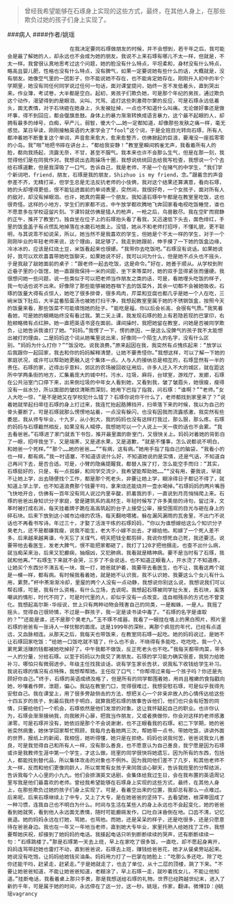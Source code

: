 > 曾经我希望能够在石琢身上实现的这些方式，最终，在其他人身上，在那些欺负过她的孩子们身上实现了。

###病人
####作者/姚瑶

						在我决定要同石琢做朋友的时候，并不会想到，若干年之后，我可能会是最了解她的人，却永远也不会成为她的朋友。我说不上来石琢有哪儿不太一样，但就是，不太一样。我曾很认真地思考过这个问题，她的脸没有什么特点，平坦柔和，身材没有什么特点，略高且婴儿肥，性格也没有什么特点，没有脾气，如果一定要说她有些什么的话，大概就是，没有朋友。她像空气里的一团影子，你不能说她不存在，也不能肯定她存在。刚刚升入初中的半个学期里，她没有同任何同学说过任何一句话，面对课堂提问，始终一言不发低着头，直到哭出来。作业簿，考试卷，大半都是空白。起初，男孩子们欺负她，可是那个年纪的男孩，通过欺负这个动作，渴望得到的是眼泪、尖叫、咒骂、追打这些刺激荷尔蒙的反应，可是石琢永远低着头，面无表情，对于石块砸在她身上，头发被扯掉，一点也不知道什么叫痛。无论做好事还是做坏事，得不到回应，都会偃旗息鼓。身体上的暴力渐渐转换成语言暴力，这个最不起眼的人，却拥有最多的绰号，白痴，早产儿，弱智，傻大个……她一定都知道，却像那些发肤之痛一样，毫无感觉。某日早读，刚刚接触英语的大家学会了“fool”这个词，于是全班目光转向石琢，所有人都冲着她不断重复这个单词，声音愈来愈大，愈来愈整齐，仿佛掀起的巨浪，要淹没一座孤零零的小岛。我“啪”地把书摔在讲台上，“都给我安静！”教室里瞬间鸦雀无声，我看着所有人的脸，都向我扬起，流露无奈，不甘，甚至不服气。我本来也许不会那么生气，但是在那一刻，我觉得他们是在同我作对。我想说出去跑操场十圈，我想说统统回去给我写检查，我想说一个个去给石琢道歉，但是我深吸了一口气，告诉自己，我是老师，不是一个在赌气的中学生，“我们学个新词吧，friend，朋友，石琢是我的朋友，Shizhuo is my friend，念。”跟着念的声音参差不齐，无精打采，但学生总是无法反抗老师的小伎俩，我对这个结果还算满意，看向石琢，她的头却埋得更低，恨不能钻进面前的单词表里，突然间，我很好奇，一个女孩子，面对所有人的敌对，却没有掉眼泪。也许，她真的需要一个朋友。我知道石琢中午都是在教室里吃饭，这也很奇怪。这样的小地方，学生们的家都不远，中午放学都欢腾地飞奔回家看电视吃饭睡觉，谁也不愿意多在学校逗留片刻。下课铃就仿佛是猎人的枪声，一枪之后，鸟兽散尽。我在空旷而寂静的正午，推开了教室门，独自坐在位子上的石琢抬头看了看我，又迅速低下头去，面色绯红，手里的饭盒盖子有点慌乱地掉落在水磨石地面上。没错，她从不和老师打招呼，不懂礼貌，更不聪明，与其说乖不如说呆，所以，她当然不是我喜欢的学生，但她是个不太一样的学生，对于一个刚刚毕业的年轻老师来说，这个理由，就足够了。我走到她跟前，伸手摸了一下她的饭盒边缘，冷冰冰的，应该是红烧土豆，米饭看起来也很硬。“我带你去吃饭吧。”石琢没有说话。如果她说好，我可以欢欢喜喜带她吃饭聊天，如果她说不好，我可以问为什么，但是她不点头也不摇头，于是我敲了敲她面前的桌子：“跟老师一起去吃饭，这是命令。”好在，她善于顺从。从学校到附近巷子里的小饭馆，她一直跟我保持一米的间距，坐下来等菜时，她的双手显得紧张而僵硬。我很想问她一些问题，说一些类似于可以把老师当作朋友之类的话，可是，看她埋头吃饭的样子，我一句话也说不出来。好像除了那些能够被她吞咽下去的饭菜外，其余一切都不会被她吸收。石琢的饭量大得有点惊人，她吃了很多排骨，很多鸡肉，芹菜和豆腐也都几乎是她一个人在吃，三碗米饭下肚后，大半盆番茄蛋汤也被她打扫干净，我想起教室里属于她的不锈钢饭盒，按照今天的饭量来看，那些饭菜不可能填饱她的肚子。“能吃是福，你以后会长高，会很有气质。”我笑着看她，可是她的眼睛始终没有看过我。第二天上课，我发现石琢的脸上有若隐若现的巴掌印，右脸颊略微有点红肿。她一直把英语书竖在面前。课间操时，我把她留在教室，问她是否被同学欺负，让她告诉我谁打了她。“妈妈。”我愣了一下，愣的原因，一是这么没脾气的孩子我不太能想出被打的理由，二是妈妈这个词从她嘴里说出来，好像同一个陌生人的名字，没有什么区别。“妈妈为什么打你？”“饭没吃。说我浪费。”原来起因在我，我突然有点愧疚起来：“放学以后我跟你一起回家，我去和你的妈妈解释清楚，让她不要责怪你。”我想这样，可以了解一下她的家庭状况，或许可以帮助她更融入这个集体一点。人与人的接纳总是相互的，石琢显然有一半的责任。石琢的家，近得出乎意料，郊区的农场被回收征用后，许多人迁入不大的城区，就在距这所中学两条街的地方，汇集着庞大的城中村。污水，垃圾，麻将，台球室，游戏厅，发廊，石琢在公共浴室门口停下来，出来倒垃圾的中年女人看到她，又看到我，皱了皱眉头，她很瘦，瘦得没有一丝水分，所以面部的皱纹清晰而深刻，她用下巴指了指我，问石琢：“谁啊？”“老师。”女人大吃一惊，“是不是她又在学校犯什么错了？石琢你说你干什么了，老师都找到家里来了？”说着她就举起扫帚往石琢的身上打过来，我连忙抬起胳膊挡开，扫帚落下来的时候，我以为自己的骨头要断了。可是石琢就那么愣愣地站着，一点没有躲闪，也没有因我而流露感激，我突然有些委屈，我从师专毕业，十九岁，从小到大，我的妈妈也没有这样打我过，那么狠，那么疼。石琢的妈妈与石琢截然相反，如果没有人喊停，我想她可以一个人说上一天一夜的话也不会累。“我去看爸爸。”石琢进了家门就丢下书包，推开最里面的卧室门，又很快关上。妈妈对着她的背影白了一眼，招呼我坐下，又是端茶，又是递水果，又是道歉，“就是不懂事，怎么说都说不明白，和她爸一个死样。”“那个……她的爸爸……”“有病，这有病。”她用手指了指自己的脑袋，“我看小的也一样，都有病。”我一时语塞，不知道该说什么好，不知道她说的是实情，还是气话，不知道自己再问下去，是否合适。可是，小臂的隐痛提醒我，都替人挨了打，怎么能空手而归：“其实，石琢挺好的，只是，有一点孤僻，和同学交流少，我希望能帮助她……”“没有用，要我说，早就不让她上学，出去随便找个工作，都是那个死老头，非要让她上学，糊涂得日子都记不得了，就知道上学上学，也不知道浪费那个钱要干吗，拿来烧还能烧开一壶水喝掉。”石琢妈妈的两片嘴唇飞快地开合，仿佛有一百年没有同人说过内里辛酸，抓着我的手，一直说到月亮悄悄爬上来。石琢的爸爸出身知识分子家庭，曾是建筑系的高材生，年轻时候写了许多美丽的诗句，留过洋，文革时被打成右派，每天挂着牌子跪在高高筑起的台子上接受公审，接受围观的目光与砸在身上的碎石块。后来下放到这小城市边缘的农场，每天翻地喂猪，躲在漏风漏雨的瓦舍里，不出门不说话也不再看书写诗。年过三十，才娶了活泼干练的石琢妈妈，“你以为谁想嫁给这么个知识分子臭老九，还不是都嫌我瘦，说我不能生，老大不小嫁不出去，才嫁给他。和嫁了一个死人差不多。后来越来越离谱，今天忘了关煤气，明天把钱全都剪碎，我说你想死自己死，我还要活。说要带他去看医生，发老大脾气，恨不能把家都砸了，我打了120才把他捆走。也查不出什么病，就当痴呆来治，后来又犯癫痫，抽烟凶，又犯肺病，我看就是精神病。要不是当时有了石琢，我就和他离。”“石琢生下来就不会哭，三岁了不会说话，也不知道正眼看人，开水烫了不知道疼，让她买个东西分不清五毛一块，我一打，她爸就护着，我要带去看医生，也不让，我看这两个就是一模一样，都有病。有时候我看着她，就是她不认识我，我不认识她，我要这么个女儿有什么用，累赘。”杯中茶渐渐冷却，里屋的两个人没有一点动静，我想说你别这么说，我想说我们可以帮石琢，可是，我有什么资格，有什么立场，去说呢。我想起石琢被同学扯头发，丢石块，奚落嘲讽的情形，时代不同了，可是时代里的人，却似乎没有一点改变。连自相残杀的方式也不曾变化。我想起高尔斯·华绥说，世上只有两种动物会残害自己的同类，一是蜘蛛，一是人。我摇了摇头，觉得自己很矫情，不过是一群孩子，我一定是读书读中毒了。“石琢的名字是谁取的？”“还能是谁，还不是那个臭老九。”玉不琢不成器，我看了一眼挂在墙上的黑白照片，照片里石琢的爸爸有一张诗人一样忧郁的面庞。这是1999年的深秋，离那个疯狂的年代，已经有点遥远，又血脉相连。从那天之后，我每天也带饭来，在教室同石琢一起吃。她的妈妈说过，是她不让石琢回家吃饭：“给她一口饭吃就不错了，什么也不会，不晓得有多能吃，吃吃吃，我一个人累死累活赚的钱都被她吃掉好了。中午我都不做饭，反正死老头也不吃。”我每天都带肉菜，带多一人的分量，分给石琢。以至于妈妈以为我交了男朋友。石琢的学习能力确实很差，我努力给她补习，哪怕只有微弱进步。年级主任找我谈话，说有学生家长告状，说我私下收钱给学生补习。我说石琢的情况有点特殊，我想帮帮她。主任叹了口气：“你帮得过来每一个孩子吗？你还是先顾好你自己。”终于，石琢的英语成绩及格了，但是所有的同学都围着她，用尚且稚嫩的食指戳向她，吵嚷着作弊，泄题，偏心。我站在教室门口，觉得很难过，我想安慰石琢，可是似乎我得先安慰自己。我在课堂上，用了很多旁敲侧击的方法，想把关心一个非亲非故人的心情传达给这些十四五岁的孩子，到最后我终于明白，就算我把石琢的故事告诉他们，他们也只会有短暂的同情，只要给他们一个机会，石琢依然是他们发泄的对象。这让我怀疑起自己的职业。也许你认为，石琢会渐渐接纳我，向我敞开心扉，把我当作朋友，又或者换做你，你会对这样的老师感激涕零，可是石琢并没有，她依旧是那个不会说谢谢，也不正眼看我的石琢。初二下学期，她的爸爸突然病重，她休学回家帮忙照顾，我每月去看她两三次，帮她带一点书，带她吃饭，讲讲外面的世界，报纸上的新闻，我相信，她听得懂，她只是在拒绝。妈妈也说我何苦，爸爸说我女儿善良，可是我觉得自己和所有人一样，没有那么善良，也不愿意认为自己善良，我宁愿是因为石琢或许是我教师生涯中第一个学生，才这么做。班里的同学很快将她遗忘，因为所有的东西，包括人，都能找到替代品，所以集体攻击的对象也不例外。因为我同他们差不了几岁，和其他老师不太一样，反而和他们更像同龄人，所以常常有女孩子来同我谈心聊天，告诉我班里的分帮结派，告诉我每个人心里的小九九。他们会排演英文话剧，会集体给我过生日，会在我布置的英语周记里写我是他们最喜欢的老师。曾经我希望能够在石琢身上实现的这些方式，最终，在其他人身上，在那些欺负过她的孩子们身上实现了。可是，看着空出来的位置，我却总有那么一点难过。后来呢。后来石琢继续上了中专，又上了大专，是在她爸爸的坚持下。去看望她，根深蒂固成了一种习惯，连我自己也不明白为什么。时间与生活在某些人的身上永远也不会起变化，她的爸爸看到她就笑，看到他人永远面无表情，随时可能癫痫发作，口吐白沫昏倒在地。口齿不清，记忆衰退。她的妈妈永远在打她，骂她，也骂他。而她，还是呆呆的样子，还是吃很多，还是只愿意待在爸爸身边。我也在一年又一年地当老师，直到她大专毕业，家里托熟人给她找了工作，我想要帮她庆祝，却接到了她妈妈的电话。我接起电话只听到断断续续的哭声，还有断断续续一句：“石琢跳楼了。”那是石琢第一天去上班，早上在家吃了很多饭，一直吃，却不愿起身离开，妈妈连骂带赶她也雷打不动，直到爸爸说，石琢去上班，赚钱给爸爸花，她才从餐桌旁站起来。她说没有吃饱，让妈妈给她钱买油条。妈妈用力打了一巴掌在她脸上：“吃那么多还吃，除了吃你还能干吗，赶紧走，赶紧走。”于是她就走了，也去了单位，从十二层的顶楼，跳了下来。“不要让她爸爸知道，不能让她爸爸知道，老糊涂了，早上石琢一走，就吵着找女儿，不能让他知道。”挂断电话，我看着桌上那只手表，那是我想送给石琢的礼物。世界已经跨越世纪末，进入了新的千年，可是属于她的时间，永远停在了这一分，这一秒。姚瑶，作家，翻译。微博ID：@姚瑶vagrancy 